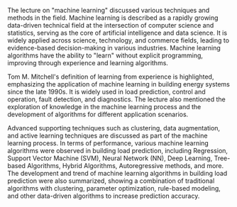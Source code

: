 The lecture on "machine learning" discussed various techniques and methods in the field. Machine learning is described as a rapidly growing data-driven technical field at the intersection of computer science and statistics, serving as the core of artificial intelligence and data science. It is widely applied across science, technology, and commerce fields, leading to evidence-based decision-making in various industries. Machine learning algorithms have the ability to "learn" without explicit programming, improving through experience and learning algorithms.

Tom M. Mitchell's definition of learning from experience is highlighted, emphasizing the application of machine learning in building energy systems since the late 1990s. It is widely used in load prediction, control and operation, fault detection, and diagnostics. The lecture also mentioned the exploration of knowledge in the machine learning process and the development of algorithms for different application scenarios.

Advanced supporting techniques such as clustering, data augmentation, and active learning techniques are discussed as part of the machine learning process. In terms of performance, various machine learning algorithms were observed in building load prediction, including Regression, Support Vector Machine (SVM), Neural Network (NN), Deep Learning, Tree-based Algorithms, Hybrid Algorithms, Autoregressive methods, and more. The development and trend of machine learning algorithms in building load prediction were also summarized, showing a combination of traditional algorithms with clustering, parameter optimization, rule-based modeling, and other data-driven algorithms to increase prediction accuracy.